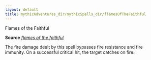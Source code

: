 ```yaml
---
layout: default
title: mythicAdventures_dir/mythicSpells_dir/flamesOfTheFaithful
---
```

Flames of the Faithful

**Source** [_flames of the faithful_](advanced_dir/spells_dir/flamesOfTheFaithful#_flames-of-the-faithful)

The fire damage dealt by this spell bypasses fire resistance and fire immunity. On a successful critical hit, the target catches on fire.


